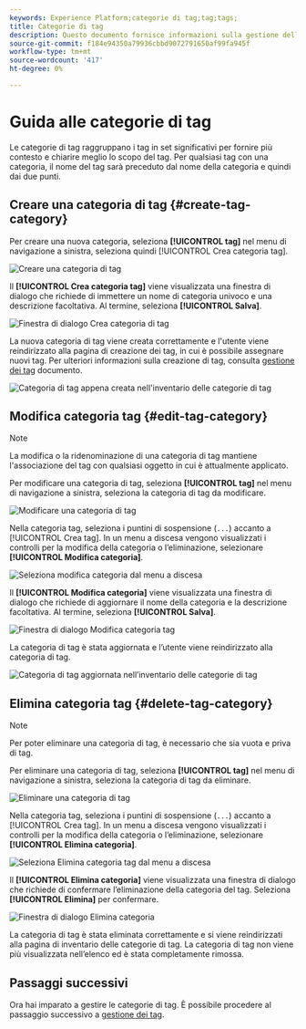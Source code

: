 ```yaml
---
keywords: Experience Platform;categorie di tag;tag;tags;
title: Categorie di tag
description: Questo documento fornisce informazioni sulla gestione delle categorie di tag amministrativi in Adobe Experience Cloud
source-git-commit: f184e94350a79936cbbd9072791650af99fa945f
workflow-type: tm+mt
source-wordcount: '417'
ht-degree: 0%

---
```


# Guida alle categorie di tag

Le categorie di tag raggruppano i tag in set significativi per fornire più contesto e chiarire meglio lo scopo del tag. Per qualsiasi tag con una categoria, il nome del tag sarà preceduto dal nome della categoria e quindi dai due punti.

## Creare una categoria di tag {#create-tag-category}

Per creare una nuova categoria, seleziona **[!UICONTROL tag]** nel menu di navigazione a sinistra, seleziona quindi [!UICONTROL Crea categoria tag].

![Creare una categoria di tag](./images/create-tag-category.png)

Il **[!UICONTROL Crea categoria tag]** viene visualizzata una finestra di dialogo che richiede di immettere un nome di categoria univoco e una descrizione facoltativa. Al termine, seleziona **[!UICONTROL Salva]**.

![Finestra di dialogo Crea categoria di tag](./images/create-tag-category-dialog.png)

La nuova categoria di tag viene creata correttamente e l&#39;utente viene reindirizzato alla pagina di creazione dei tag, in cui è possibile assegnare nuovi tag. Per ulteriori informazioni sulla creazione di tag, consulta [gestione dei tag](./managing-tags.md#create-a-tag-create-tag) documento.

![Categoria di tag appena creata nell&#39;inventario delle categorie di tag](./images/new-tag-cateogry-listed.png)

## Modifica categoria tag {#edit-tag-category}

>[!NOTE]
>
>La modifica o la ridenominazione di una categoria di tag mantiene l&#39;associazione del tag con qualsiasi oggetto in cui è attualmente applicato.

Per modificare una categoria di tag, seleziona **[!UICONTROL tag]** nel menu di navigazione a sinistra, seleziona la categoria di tag da modificare.

![Modificare una categoria di tag](./images/edit-tag-category.png)

Nella categoria tag, seleziona i puntini di sospensione (`...`) accanto a [!UICONTROL Crea tag]. In un menu a discesa vengono visualizzati i controlli per la modifica della categoria o l’eliminazione, selezionare **[!UICONTROL Modifica categoria]**.

![Seleziona modifica categoria dal menu a discesa](./images/select-edit-tag-category.png)

Il **[!UICONTROL Modifica categoria]** viene visualizzata una finestra di dialogo che richiede di aggiornare il nome della categoria e la descrizione facoltativa. Al termine, seleziona **[!UICONTROL Salva]**.

![Finestra di dialogo Modifica categoria tag](./images/edit-category-dialog.png)

La categoria di tag è stata aggiornata e l’utente viene reindirizzato alla categoria di tag.

![Categoria di tag aggiornata nell’inventario delle categorie di tag](./images/updated-tag-category.png)

## Elimina categoria tag {#delete-tag-category}

>[!NOTE]
>
>Per poter eliminare una categoria di tag, è necessario che sia vuota e priva di tag.

Per eliminare una categoria di tag, seleziona **[!UICONTROL tag]** nel menu di navigazione a sinistra, seleziona la categoria di tag da eliminare.

![Eliminare una categoria di tag](./images/edit-tag-category.png)

Nella categoria tag, seleziona i puntini di sospensione (`...`) accanto a [!UICONTROL Crea tag]. In un menu a discesa vengono visualizzati i controlli per la modifica della categoria o l’eliminazione, selezionare **[!UICONTROL Elimina categoria]**.

![Seleziona Elimina categoria tag dal menu a discesa](./images/select-delete-tag-category.png)

Il **[!UICONTROL Elimina categoria]** viene visualizzata una finestra di dialogo che richiede di confermare l’eliminazione della categoria del tag. Seleziona **[!UICONTROL Elimina]** per confermare.

![Finestra di dialogo Elimina categoria](./images/delete-category-dialog.png)

La categoria di tag è stata eliminata correttamente e si viene reindirizzati alla pagina di inventario delle categorie di tag. La categoria di tag non viene più visualizzata nell’elenco ed è stata completamente rimossa.

## Passaggi successivi

Ora hai imparato a gestire le categorie di tag. È possibile procedere al passaggio successivo a [gestione dei tag](./managing-tags.md).
